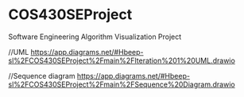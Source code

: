 # COS430SEProject
Software Engineering Algorithm Visualization Project

//UML
https://app.diagrams.net/#Hbeep-sl%2FCOS430SEProject%2Fmain%2FIteration%201%20UML.drawio

//Sequence diagram
https://app.diagrams.net/#Hbeep-sl%2FCOS430SEProject%2Fmain%2FSequence%20Diagram.drawio
